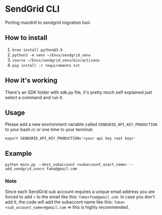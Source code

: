 # SendGrid CLI
Porting mandrill to sendgrid migration tool.

## How to install
1. `brew install python@3.9`
1. `python3 -m venv ~/Envs/sendgrid_venv`
1. `source ~/Envs/sendgrid_venv/bin/activate`
1. `pip install -r requirements.txt`

## How it's working
There's an SDK folder with sdk.py file, it's pretty much self explained just
select a command and run it.

## Usage
Please add a new environment variable called `SENDGRID_API_KEY_PRODUCTION` to
your bash.rc or one time to your terminal:
```
export SENDGRID_API_KEY_PRODUCTION='<your api key root key>'
```

## Example
```
python main.py --dest_subaccount <subaccount_exact_name> --add_sendgrid_users fake@gmail.com
```

### Note
Since each SendGrid sub account requires a unique email address you are
forced to add `+` to the email like this: `fake+foo@gmail.com`.
In case you don't add it, the code will add the subaccont name like this:
`fake+<sub_account_name>@gmail.com` => this is highly recommended.
